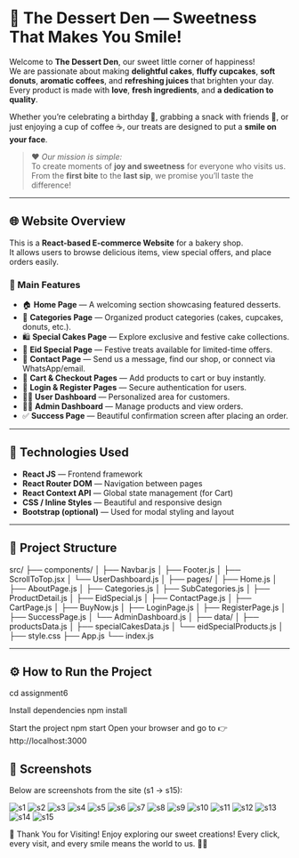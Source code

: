 # 🍰 The Dessert Den — Sweetness That Makes You Smile!

Welcome to **The Dessert Den**, our sweet little corner of happiness!  
We are passionate about making **delightful cakes**, **fluffy cupcakes**, **soft donuts**, **aromatic coffees**, and **refreshing juices** that brighten your day.  
Every product is made with **love**, **fresh ingredients**, and **a dedication to quality**.

Whether you’re celebrating a birthday 🎂, grabbing a snack with friends 🍩, or just enjoying a cup of coffee ☕, our treats are designed to put a **smile on your face**.

> ❤️ _Our mission is simple:_  
> To create moments of **joy and sweetness** for everyone who visits us.  
> From the **first bite** to the **last sip**, we promise you’ll taste the difference!

---

## 🌐 Website Overview

This is a **React-based E-commerce Website** for a bakery shop.  
It allows users to browse delicious items, view special offers, and place orders easily.

### 🧁 Main Features

- 🏠 **Home Page** — A welcoming section showcasing featured desserts.
- 🎂 **Categories Page** — Organized product categories (cakes, cupcakes, donuts, etc.).
- 🛍️ **Special Cakes Page** — Explore exclusive and festive cake collections.
- 🌙 **Eid Special Page** — Festive treats available for limited-time offers.
- 💌 **Contact Page** — Send us a message, find our shop, or connect via WhatsApp/email.
- 🧾 **Cart & Checkout Pages** — Add products to cart or buy instantly.
- 🔑 **Login & Register Pages** — Secure authentication for users.
- 👩‍💻 **User Dashboard** — Personalized area for customers.
- 🧑‍🍳 **Admin Dashboard** — Manage products and view orders.
- ✅ **Success Page** — Beautiful confirmation screen after placing an order.

---

## 🧠 Technologies Used

- **React JS** — Frontend framework
- **React Router DOM** — Navigation between pages
- **React Context API** — Global state management (for Cart)
- **CSS / Inline Styles** — Beautiful and responsive design
- **Bootstrap (optional)** — Used for modal styling and layout

---

## 📂 Project Structure

src/
├── components/
│ ├── Navbar.js
│ ├── Footer.js
│ ├── ScrollToTop.jsx
│ └── UserDashboard.js
│
├── pages/
│ ├── Home.js
│ ├── AboutPage.js
│ ├── Categories.js
│ ├── SubCategories.js
│ ├── ProductDetail.js
│ ├── EidSpecial.js
│ ├── ContactPage.js
│ ├── CartPage.js
│ ├── BuyNow.js
│ ├── LoginPage.js
│ ├── RegisterPage.js
│ ├── SuccessPage.js
│ └── AdminDashboard.js
│
├── data/
│ ├── productsData.js
│ ├── specialCakesData.js
│ └── eidSpecialProducts.js
│
├── style.css
├── App.js
└── index.js

---

## ⚙️ How to Run the Project

cd assignment6

Install dependencies
npm install

Start the project
npm start
Open your browser and go to
👉 http://localhost:3000

## 📸 Screenshots

Below are screenshots from the site (s1 → s15):

![s1](./s1.jpg)
![s2](./s2.jpg)
![s3](./s3.jpg)
![s4](./s4.jpg)
![s5](./s5.jpg)
![s6](./s6.jpg)
![s7](./s7.jpg)
![s8](./s8.jpg)
![s9](./s9.jpg)
![s10](./s10.jpg)
![s11](./s11.jpg)
![s12](./s12.jpg)
![s13](./s13.jpg)
![s14](./s14.jpg)
![s15](./s15.jpg)



🧁 Thank You for Visiting!
Enjoy exploring our sweet creations!
Every click, every visit, and every smile means the world to us. 🍰💕
